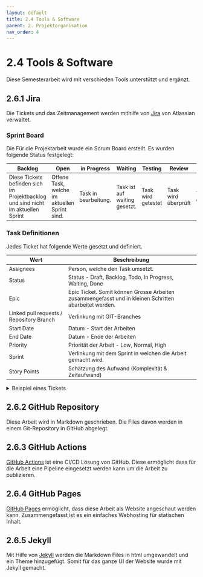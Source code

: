 ```yaml
---
layout: default
title: 2.4 Tools & Software
parent: 2. Projektorganisation
nav_order: 4
---
```


# 2.4 Tools & Software

Diese Semesterarbeit wird mit verschieden Tools unterstützt und ergänzt.

## 2.6.1 Jira

Die Tickets und das Zeitmanagement werden mithilfe von [Jira](https://jira.atlassian.com) von Atlassian verwaltet.

### Sprint Board

Die Für die Projektarbeit wurde ein Scrum Board erstellt. Es wurden folgende Status festgelegt:

| **Backlog**                                                                      | **Open**                                      | **in Progress**      | **Waiting**                   | **Testing**        | **Review**          | **Done**      |
| -------------------------------------------------------------------------------- | --------------------------------------------- | -------------------- | ----------------------------- | ------------------ | ------------------- | ------------- |
| Diese Tickets befinden sich im Projektbacklog und sind nicht im aktuellen Sprint | Offene Task, welche im aktuellen Sprint sind. | Task in bearbeitung. | Task ist auf waiting gesetzt. | Task wird getestet | Task wird überprüft | Task erledigt |

### Task Definitionen

Jedes Ticket hat folgende Werte gesetzt und definiert.

| **Wert**                                 | **Beschreibung**                                                                                      |
| ---------------------------------------- | ----------------------------------------------------------------------------------------------------- |
| Assignees                                | Person, welche den Task umsetzt.                                                                      |
| Status                                   | Status - Draft, Backlog, Todo, In Progress, Waiting, Done                                             |
| Epic                                | Epic Ticket. Somit können Grosse Arbeiten zusammengefasst und in kleinen Schritten abarbeitet werden. |
| Linked pull requests / Repository Branch | Verlinkung mit GIT-Branches                                                                           |
| Start Date                               | Datum - Start der Arbeiten                                                                            |
| End Date                                 | Datum - Ende der Arbeiten                                                                             |
| Priority                                 | Priorität der Arbeit - Low, Normal, High                                                              |
| Sprint                                   | Verlinkung mit dem Sprint in welchen die Arbeit gemacht wird.                                         |
| Story Points                             | Schätzung des Aufwand (Komplexität & Zeitaufwand)                                                     |

<details>
  <summary>Beispiel eines Tickets</summary>

  <img src="../../resources/images/2024_Ticket.png" alt="2024_Ticket">

Damit die Tickets immer den gleichen Aufbau haben wurde ein Template erstellt und eingerichtet.

</details>

## 2.6.2 GitHub Repository

Diese Arbeit wird in Markdown geschrieben. Die Files davon werden in einem Git-Repository in GitHub abgelegt.

## 2.6.3 GitHub Actions

[GitHub Actions](https://github.com/features/actions) ist eine CI/CD Lösung von GitHub. Diese ermöglicht dass für die Arbeit eine Pipeline eingesetzt werden kann um die Arbeit zu publizieren.

## 2.6.4 GitHub Pages

[GitHub Pages](https://pages.github.com/) ermöglicht, dass diese Arbeit als Website angeschaut werden kann. Zusammengefasst ist es ein einfaches Webhosting für statischen Inhalt.

## 2.6.5 Jekyll

Mit Hilfe von [Jekyll](https://jekyllrb.com/) werden die Markdown Files in html umgewandelt und ein Theme hinzugefügt. Somit für das ganze UI der Website wurde mit Jekyll gemacht.
